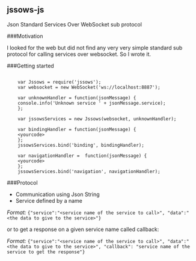 ## jssows-js
Json Standard Services Over WebSocket sub protocol

###Motivation

I looked for the web but did not find any very very simple standard sub protocol for calling services over websocket.
So I wrote it.

###Getting started

```

    var Jssows = require('jssows');
    var websocket = new WebSocket('ws://localhost:8887');
    
    var unknownHandler = function(jsonMessage) {
    console.info('Unknown service ' + jsonMessage.service);
    };
    
    var jssowsServices = new Jssows(websocket, unknownHandler);
    
    var bindingHandler = function(jsonMessage) {
    <yourcode>
    };
    jssowsServices.bind('binding', bindingHandler);
    
    var navigationHandler =  function(jsonMessage) {
    <yourcode>
    };
    jssowsServices.bind('navigation', navigationHandler);

```
    
###Protocol

* Communication using Json String
* Service defined by a name

*Format:* `{"service":"<service name of the service to call>", "data":"<the data to give to the service>"}`

or to get a response on a given service name called callback:

*Format:* `{"service":"<service name of the service to call>", "data":"<the data to give to the service>", "callback": "service name of the service to get the response"}`


